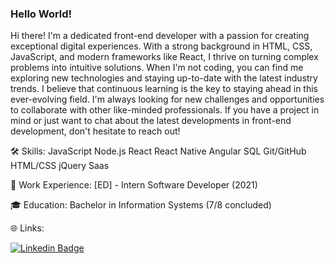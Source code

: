### Hello World! 

Hi there! I'm a dedicated front-end developer with a passion for creating exceptional digital experiences. With a strong background in HTML, CSS, JavaScript, and modern frameworks like React, I thrive on turning complex problems into intuitive solutions.
When I'm not coding, you can find me exploring new technologies and staying up-to-date with the latest industry trends. I believe that continuous learning is the key to staying ahead in this ever-evolving field.
I'm always looking for new challenges and opportunities to collaborate with other like-minded professionals. If you have a project in mind or just want to chat about the latest developments in front-end development, don't hesitate to reach out!

🛠 Skills:
    JavaScript
    Node.js
    React
    React Native
    Angular
    SQL
    Git/GitHub
    HTML/CSS
    jQuery
    Saas

💼 Work Experience:
    [ED] - Intern Software Developer  (2021)

🎓 Education:
    Bachelor in Information Systems (7/8 concluded)

🌐 Links:

[![Linkedin Badge](https://img.shields.io/badge/-LinkedIn-blue?style=flat-square&logo=Linkedin&logoColor=white&link=https://www.linkedin.com/in/mariagabriele-martins)](https://www.linkedin.com/in/mariagabriele-martins)
